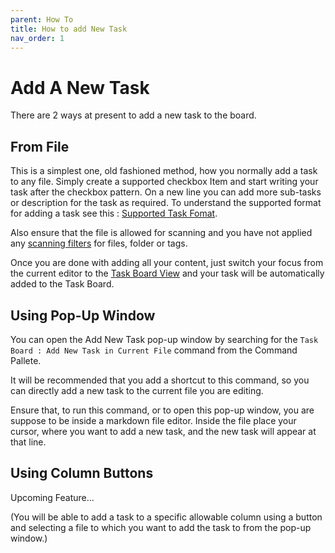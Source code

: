 ```yaml
---
parent: How To
title: How to add New Task
nav_order: 1
---
```


# Add A New Task

There are 2 ways at present to add a new task to the board.

## From File

This is a simplest one, old fashioned method, how you normally add a task to any file.
Simply create a supported checkbox Item and start writing your task after the checkbox pattern. On a new line you can add more sub-tasks or description for the task as required.
To understand the supported format for adding a task see this : [Supported Task Fomat](Features/Task_Formats.md).

Also ensure that the file is allowed for scanning and you have not applied any [scanning filters](Features/Filters_for_Scanning.md) for files, folder or tags.

Once you are done with adding all your content, just switch your focus from the current editor to the [Task Board View](../Features/Task_Board_Pane.md) and your task will be automatically added to the Task Board.

## Using Pop-Up Window

You can open the Add New Task pop-up window by searching for the `Task Board : Add New Task in Current File` command from the Command Pallete.

It will be recommended that you add a shortcut to this command, so you can directly add a new task to the current file you are editing.

Ensure that, to run this command, or to open this pop-up window, you are suppose to be inside a markdown file editor. Inside the file place your cursor, where you want to add a new task, and the new task will appear at that line.

## Using Column Buttons

Upcoming Feature...

(You will be able to add a task to a specific allowable column using a button and selecting a file to which you want to add the task to from the pop-up window.)
